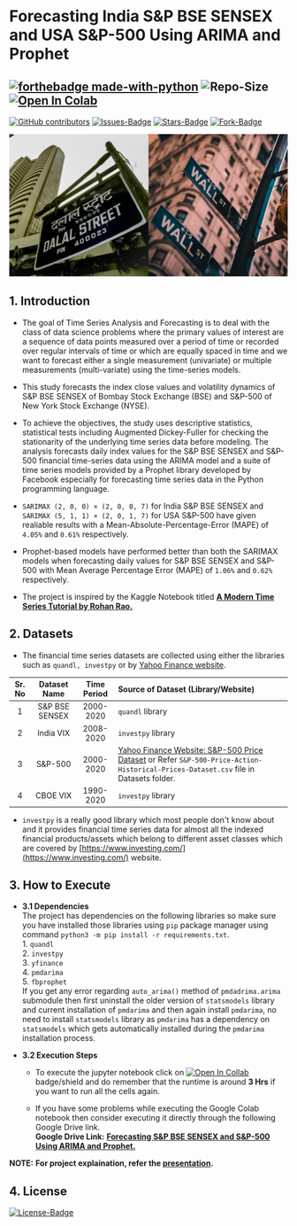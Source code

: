 # Forecasting India S&P BSE SENSEX and USA S&P-500 Using ARIMA and Prophet

[![forthebadge made-with-python](https://img.shields.io/badge/Python-FFD43B?style=for-the-badge&logo=python&logoColor=black)](https://www.python.org/) 
![Repo-Size](https://img.shields.io/github/repo-size/strikersps/Forecasting-India-and-USA-Benchmark-Indices-Using-ARIMA-and-Prophet?color=%23ff0000&style=for-the-badge)
[![Open In Colab](https://colab.research.google.com/assets/colab-badge.svg)](https://colab.research.google.com/drive/19I3GRRTxayNGI_QF6kzAeBcfp6L8lGA-?usp=sharing)
------------------------------------------------------------------------------------------------------------------------------------------------------------------
[![GitHub contributors](https://img.shields.io/github/contributors/strikersps/Forecasting-BSE-SENSEX-and-S-and-P-500-Using-ARIMA-and-Prophet.svg)](https://github.com/strikersps/Forecasting-BSE-SENSEX-and-S-and-P-500-Using-ARIMA-and-Prophet/graphs/contributors)
[![Issues-Badge](https://img.shields.io/github/issues/strikersps/Forecasting-BSE-SENSEX-and-S-and-P-500-Using-ARIMA-and-Prophet?style=plastic)](https://github.com/strikersps/Forecasting-BSE-SENSEX-and-S-and-P-500-Using-ARIMA-and-Prophet/issues)
[![Stars-Badge](https://img.shields.io/github/stars/strikersps/Forecasting-BSE-SENSEX-and-S-and-P-500-Using-ARIMA-and-Prophet?style=plastic)](https://github.com/strikersps/Forecasting-BSE-SENSEX-and-S-and-P-500-Using-ARIMA-and-Prophet/stargazers)
[![Fork-Badge](https://img.shields.io/github/forks/strikersps/Forecasting-BSE-SENSEX-and-S-and-P-500-Using-ARIMA-and-Prophet?style=plastic)](https://github.com/strikersps/Forecasting-India-and-USA-Benchmark-Indices-Using-ARIMA-and-Prophet/network/members)

![Dalal Street and Wall Street Photo](https://github.com/strikersps/Forecasting-BSE-SENSEX-and-S-and-P-500-Using-ARIMA-and-Prophet/blob/main/Dalal-and-Wall-Street.jpg)

## 1. Introduction  
- The goal of Time Series Analysis and Forecasting is to deal with the class of data science problems where the primary values of interest are a sequence of data points measured over a period of time or recorded over regular intervals of time or which are equally spaced in time and we want to forecast either a single measurement (univariate) or multiple measurements (multi-variate) using the time-series models. 

- This study forecasts the index close values and volatility dynamics of S&P BSE SENSEX of Bombay Stock Exchange (BSE) and S&P-500 of New York Stock Exchange (NYSE).  

- To achieve the objectives, the study uses descriptive statistics, statistical tests including Augmented Dickey-Fuller for checking the stationarity of the underlying time series data before modeling. The analysis forecasts daily index values for the S&P BSE SENSEX and S&P-500 financial time-series data using the ARIMA model and a suite of time series models provided by a Prophet library developed by Facebook especially for forecasting time series data in the Python programming language.  
- `SARIMAX (2, 0, 0) × (2, 0, 0, 7)` for India S&P BSE SENSEX and `SARIMAX (5, 1, 1) × (2, 0, 1, 7)` for USA S&P-500 have given realiable results with a Mean-Absolute-Percentage-Error (MAPE) of `4.05%` and `0.61%` respectively. 

- Prophet-based models have performed better than both the SARIMAX models when forecasting daily values for S&P BSE SENSEX and S&P-500 with Mean Average Percentage Error (MAPE) of `1.06%` and `0.62%` respectively.

- The project is inspired by the Kaggle Notebook titled [**A Modern Time Series Tutorial by Rohan Rao.**](https://www.kaggle.com/rohanrao/a-modern-time-series-tutorial)

## 2. Datasets
- The financial time series datasets are collected using either the libraries such as `quandl, investpy` or by [Yahoo Finance website](https://finance.yahoo.com/).  

|Sr. No | Dataset Name  | Time Period | Source of Dataset (Library/Website)|
|:------:| :-------------: | :-----------: | :------ |
|1 | S&P BSE SENSEX  | 2000-2020 | `quandl` library  |
|2 | India VIX  | 2008-2020 | `investpy` library  |
|3 | S&P-500 | 2000-2020 | [Yahoo Finance Website: S&P-500 Price Dataset](https://finance.yahoo.com/quote/%5EGSPC/history?p=%5EGSPC&guccounter=1) or Refer `S&P-500-Price-Action-Historical-Prices-Dataset.csv` file in Datasets folder.| 
|4 | CBOE VIX | 1990-2020 | `investpy` library |

- `investpy` is a really good library which most people don't know about and it provides financial time series data for almost all the indexed financial products/assets which belong to different asset classes which are covered by [https://www.investing.com/](https://www.investing.com/) website. 

## 3. How to Execute  
   - **3.1 Dependencies**  
    The project has dependencies on the following libraries so make sure you have installed those libraries using `pip` package manager using command `python3 -m pip install -r requirements.txt`.  
    1. `quandl`  
    2. `investpy`  
    3. `yfinance`  
    4. `pmdarima`  
    5. `fbprophet`  
    If you get any error regarding `auto_arima()` method of `pmdadrima.arima` submodule then first uninstall the older version of `statsmodels` library and current installation of `pmdarima` and then again install `pmdarima`, no need to install `statsmodels` library as `pmdarima` has a dependency on `statsmodels` which gets automatically installed during the `pmdarima` installation process.

- **3.2 Execution Steps**  
   - To execute the jupyter notebook click on [![Open In Collab](https://colab.research.google.com/assets/colab-badge.svg)](https://colab.research.google.com/drive/19I3GRRTxayNGI_QF6kzAeBcfp6L8lGA-?usp=sharing) badge/shield and do remember that the runtime is around **3 Hrs** if you want to run all the cells again.

  - If you have some problems while executing the Google Colab notebook then consider executing it directly through the following Google Drive link.  
**Google Drive Link:** [**Forecasting S&P BSE SENSEX and S&P-500 Using ARIMA and Prophet.**](https://drive.google.com/drive/folders/17RuDveL9qG37_gbPA2vmt_7HgxCipuMA?usp=sharing)  

**NOTE:** **For project explaination, refer the [presentation](https://drive.google.com/file/d/1wo6zmQd_fzlPBcW3QkmqXxgmvAEN0z9g/view?usp=sharing).**

## 4. License
[![License-Badge](https://img.shields.io/github/license/strikersps/Forecasting-India-and-USA-Benchmark-Indices-Using-ARIMA-and-Prophet?color=red&style=for-the-badge)](https://github.com/strikersps/Forecasting-BSE-SENSEX-and-S-and-P-500-Using-ARIMA-and-Prophet/blob/main/LICENSE)
